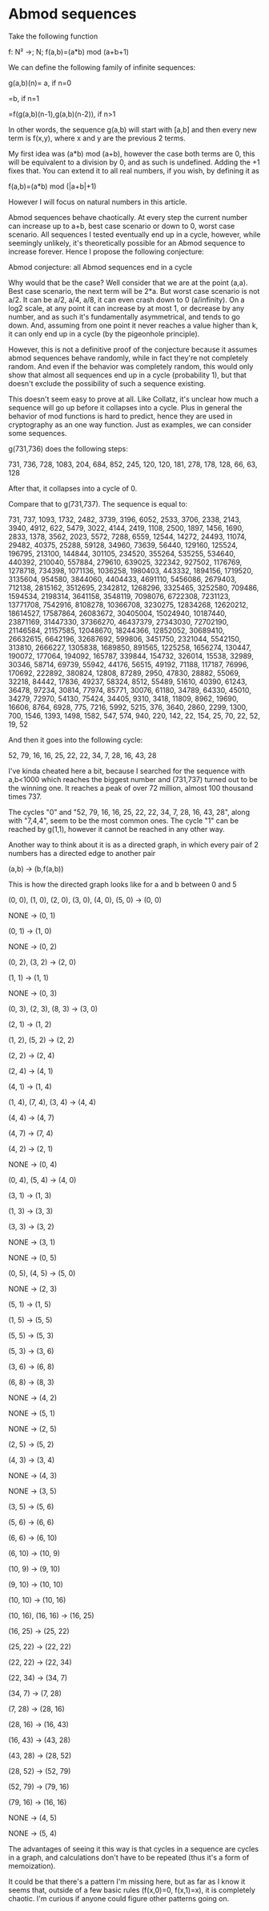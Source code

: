 #
# **Abmod sequences**

Take the following function

f: N² ->; N; f(a,b)=(a\*b) mod (a+b+1)

We can define the following family of infinite sequences:

g(a,b)(n)= a, if n=0

=b, if n=1

=f(g(a,b)(n-1),g(a,b)(n-2)), if n>1

In other words, the sequence g(a,b) will start with [a,b] and then every new term is f(x,y), where x and y are the previous 2 terms.

My first idea was (a\*b) mod (a+b), however the case both terms are 0, this will be equivalent to a division by 0, and as such is undefined. Adding the +1 fixes that. You can extend it to all real numbers, if you wish, by defining it as

f(a,b)=(a\*b) mod (|a+b|+1)

However I will focus on natural numbers in this article.

Abmod sequences behave chaotically. At every step the current number can increase up to a+b, best case scenario or down to 0, worst case scenario. All sequences I tested eventually end up in a cycle, however, while seemingly unlikely, it's theoretically possible for an Abmod sequence to increase forever. Hence I propose the following conjecture:

Abmod conjecture: all Abmod sequences end in a cycle

Why would that be the case? Well consider that we are at the point (a,a). Best case scenario, the next term will be 2\*a. But worst case scenario is not a/2. It can be a/2, a/4, a/8, it can even crash down to 0 (a/infinity). On a log2 scale, at any point it can increase by at most 1, or decrease by any number, and as such it's fundamentally asymmetrical, and tends to go down. And, assuming from one point it never reaches a value higher than k, it can only end up in a cycle (by the pigeonhole principle).

However, this is not a definitive proof of the conjecture because it assumes abmod sequences behave randomly, while in fact they're not completely random. And even if the behavior was completely random, this would only show that almost all sequences end up in a cycle (probability 1), but that doesn't exclude the possibility of such a sequence existing.

This doesn't seem easy to prove at all. Like Collatz, it's unclear how much a sequence will go up before it collapses into a cycle. Plus in general the behavior of mod functions is hard to predict, hence they are used in cryptography as an one way function. Just as examples, we can consider some sequences.

g(731,736) does the following steps:

731, 736, 728, 1083, 204, 684, 852, 245, 120, 120, 181, 278, 178, 128, 66, 63, 128

After that, it collapses into a cycle of 0.

Compare that to g(731,737). The sequence is equal to:

731, 737, 1093, 1732, 2482, 3739, 3196, 6052, 2533, 3706, 2338, 2143, 3940, 4912, 622, 5479, 3022, 4144, 2419, 1108, 2500, 1897, 1456, 1690, 2833, 1378, 3562, 2023, 5572, 7288, 6559, 12544, 14272, 24493, 11074, 29482, 40375, 25288, 59128, 34960, 73639, 56440, 129160, 125524, 196795, 213100, 144844, 301105, 234520, 355264, 535255, 534640, 440392, 210040, 557884, 279610, 639025, 322342, 927502, 1176769, 1278718, 734398, 1071136, 1036258, 1980403, 443332, 1894156, 1719520, 3135604, 954580, 3844060, 4404433, 4691110, 5456086, 2679403, 712138, 2815162, 3512695, 2342812, 1268296, 3325465, 3252580, 709486, 1594534, 2198314, 3641158, 3548119, 7098076, 6722308, 7231123, 13771708, 7542916, 8108278, 10366708, 3230275, 12834268, 12620212, 18614527, 17587864, 26083672, 30405004, 15024940, 10187440, 23871169, 31447330, 37366270, 46437379, 27343030, 72702190, 21146584, 21157585, 12048670, 18244366, 12852052, 30689410, 26632615, 6642196, 32687692, 599806, 3451750, 2321044, 5542150, 313810, 2666227, 1305838, 1689850, 891565, 1225258, 1656274, 130447, 190072, 177064, 194092, 165787, 339844, 154732, 326014, 15538, 32989, 30346, 58714, 69739, 55942, 44176, 56515, 49192, 71188, 117187, 76996, 170692, 222892, 380824, 12808, 87289, 2950, 47830, 28882, 55069, 32218, 84442, 17836, 49237, 58324, 8512, 55489, 51610, 40390, 61243, 36478, 97234, 30814, 77974, 85771, 30076, 61180, 34789, 64330, 45010, 34279, 72970, 54130, 75424, 34405, 9310, 3418, 11809, 8962, 19690, 16606, 8764, 6928, 775, 7216, 5992, 5215, 376, 3640, 2860, 2299, 1300, 700, 1546, 1393, 1498, 1582, 547, 574, 940, 220, 142, 22, 154, 25, 70, 22, 52, 19, 52

And then it goes into the following cycle:

52, 79, 16, 16, 25, 22, 22, 34, 7, 28, 16, 43, 28

I've kinda cheated here a bit, because I searched for the sequence with a,b<1000 which reaches the biggest number and (731,737) turned out to be the winning one. It reaches a peak of over 72 million, almost 100 thousand times 737.

The cycles "0" and "52, 79, 16, 16, 25, 22, 22, 34, 7, 28, 16, 43, 28", along with "7,4,4", seem to be the most common ones. The cycle "1" can be reached by g(1,1), however it cannot be reached in any other way.

Another way to think about it is as a directed graph, in which every pair of 2 numbers has a directed edge to another pair

(a,b) -> (b,f(a,b))

This is how the directed graph looks like for a and b between 0 and 5

(0, 0), (1, 0), (2, 0), (3, 0), (4, 0), (5, 0) -> (0, 0)

NONE -> (0, 1)

(0, 1) -> (1, 0)

NONE -> (0, 2)

(0, 2), (3, 2) -> (2, 0)

(1, 1) -> (1, 1)

NONE -> (0, 3)

(0, 3), (2, 3), (8, 3) -> (3, 0)

(2, 1) -> (1, 2)

(1, 2), (5, 2) -> (2, 2)

(2, 2) -> (2, 4)

(2, 4) -> (4, 1)

(4, 1) -> (1, 4)

(1, 4), (7, 4), (3, 4) -> (4, 4)

(4, 4) -> (4, 7)

(4, 7) -> (7, 4)

(4, 2) -> (2, 1)

NONE -> (0, 4)

(0, 4), (5, 4) -> (4, 0)

(3, 1) -> (1, 3)

(1, 3) -> (3, 3)

(3, 3) -> (3, 2)

NONE -> (3, 1)

NONE -> (0, 5)

(0, 5), (4, 5) -> (5, 0)

NONE -> (2, 3)

(5, 1) -> (1, 5)

(1, 5) -> (5, 5)

(5, 5) -> (5, 3)

(5, 3) -> (3, 6)

(3, 6) -> (6, 8)

(6, 8) -> (8, 3)

NONE -> (4, 2)

NONE -> (5, 1)

NONE -> (2, 5)

(2, 5) -> (5, 2)

(4, 3) -> (3, 4)

NONE -> (4, 3)

NONE -> (3, 5)

(3, 5) -> (5, 6)

(5, 6) -> (6, 6)

(6, 6) -> (6, 10)

(6, 10) -> (10, 9)

(10, 9) -> (9, 10)

(9, 10) -> (10, 10)

(10, 10) -> (10, 16)

(10, 16), (16, 16) -> (16, 25)

(16, 25) -> (25, 22)

(25, 22) -> (22, 22)

(22, 22) -> (22, 34)

(22, 34) -> (34, 7)

(34, 7) -> (7, 28)

(7, 28) -> (28, 16)

(28, 16) -> (16, 43)

(16, 43) -> (43, 28)

(43, 28) -> (28, 52)

(28, 52) -> (52, 79)

(52, 79) -> (79, 16)

(79, 16) -> (16, 16)

NONE -> (4, 5)

NONE -> (5, 4)

The advantages of seeing it this way is that cycles in a sequence are cycles in a graph, and calculations don't have to be repeated (thus it's a form of memoization).

It could be that there's a pattern I'm missing here, but as far as I know it seems that, outside of a few basic rules (f(x,0)=0, f(x,1)=x), it is completely chaotic. I'm curious if anyone could figure other patterns going on.

